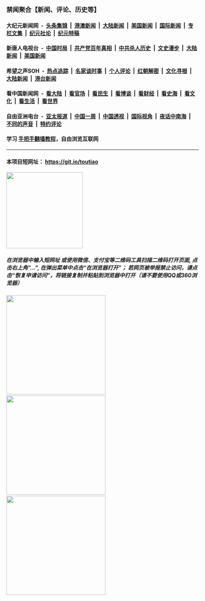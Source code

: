 ### 禁闻聚合【新闻、评论、历史等】

#### 大纪元新闻网 &nbsp;-&nbsp; [头条集锦](indexes/E头条集锦.md?t=03030531) &nbsp;|&nbsp; [港澳新闻](indexes/E港澳新闻.md?t=03030531)  &nbsp;|&nbsp; [大陆新闻](indexes/E大陆新闻.md?t=03030531) &nbsp;|&nbsp; [美国新闻](indexes/E美国新闻.md?t=03030531) &nbsp;|&nbsp; [国际新闻](indexes/E国际新闻.md?t=03030531) &nbsp;|&nbsp; [专栏文集](indexes/E专栏文集.md?t=03030531) &nbsp;|&nbsp; [纪元社论](indexes/E纪元社论.md?t=03030531) &nbsp;|&nbsp; [纪元特稿](indexes/E纪元特稿.md?t=03030531) 

#### 新唐人电视台 &nbsp;-&nbsp; [中国时局](indexes/N中国时局.md?t=03030531) &nbsp;|&nbsp; [共产党百年真相](indexes/N共产党百年真相.md?t=03030531) &nbsp;|&nbsp; [中共杀人历史](indexes/N中共杀人历史.md?t=03030531) &nbsp;|&nbsp; [文史漫步](indexes/N文史漫步.md?t=03030531) &nbsp;|&nbsp; [大陆新闻](indexes/N大陆新闻.md?t=03030531) &nbsp;|&nbsp; [美国新闻](indexes/N美国新闻.md?t=03030531)

#### 希望之声SOH &nbsp;-&nbsp; [热点追踪](indexes/H热点追踪.md?t=03030531) &nbsp;|&nbsp; [名家谈时事](indexes/H名家谈时事.md?t=03030531) &nbsp;|&nbsp; [个人评论](indexes/H个人评论.md?t=03030531)  &nbsp;|&nbsp; [红朝解密](indexes/H红朝解密.md?t=03030531) &nbsp;|&nbsp; [文化寻根](indexes/H文化寻根.md?t=03030531) &nbsp;|&nbsp; [大陆新闻](indexes/H大陆新闻.md?t=03030531) &nbsp;|&nbsp; [港台新闻](indexes/H港台新闻.md?t=03030531)

#### 看中国新闻网 &nbsp;-&nbsp; [看大陆](indexes/S看大陆.md?t=03030531) &nbsp;|&nbsp; [看官场](indexes/S看官场.md?t=03030531) &nbsp;|&nbsp; [看民生](indexes/S看民生.md?t=03030531)  &nbsp;|&nbsp; [看博谈](indexes/S看博谈.md?t=03030531) &nbsp;|&nbsp; [看财经](indexes/S看财经.md?t=03030531) &nbsp;|&nbsp; [看史海](indexes/S看史海.md?t=03030531) &nbsp;|&nbsp; [看文化](indexes/S看文化.md?t=03030531) &nbsp;|&nbsp; [看生活](indexes/S看生活.md?t=03030531) &nbsp;|&nbsp; [看世界](indexes/S看世界.md?t=03030531)

#### 自由亚洲电台 &nbsp;-&nbsp; [亚太报道](indexes/R亚太报道.md?t=03030531) &nbsp;|&nbsp; [中国一周](indexes/R中国一周.md?t=03030531) &nbsp;|&nbsp; [中国透视](indexes/R中国透视.md?t=03030531)  &nbsp;|&nbsp; [国际视角](indexes/R国际视角.md?t=03030531) &nbsp;|&nbsp; [夜话中南海](indexes/R夜话中南海.md?t=03030531) &nbsp;|&nbsp; [不同的声音](indexes/R不同的声音.md?t=03030531) &nbsp;|&nbsp; [特约评论](indexes/R特约评论.md?t=03030531)

#### 学习 [手把手翻墙教程](https://github.com/gfw-breaker/guides/wiki)，自由浏览互联网

----

#### 本项目短网址： https://git.io/toutiao
<img src="https://raw.githubusercontent.com/gfw-breaker/banned-news/master/scripts/img/qr.png" width="200px"/>  

##### 在浏览器中输入短网址 或使用微信、支付宝等二维码工具扫描二维码打开页面, 点击右上角"...", 在弹出菜单中点击“在浏览器打开”； 若网页被举报禁止访问，请点击“恢复申请访问”，将链接复制并粘贴到浏览器中打开（请不要使用QQ或360浏览器）

<img src="https://raw.githubusercontent.com/gfw-breaker/banned-news/master/scripts/img/1.png" width="260px"/> &nbsp; <img src="https://raw.githubusercontent.com/gfw-breaker/banned-news/master/scripts/img/2.png" width="260px"/> &nbsp; <img src="https://raw.githubusercontent.com/gfw-breaker/banned-news/master/scripts/img/3.png" width="260px"/>
